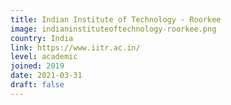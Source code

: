 ```yaml
---
title: Indian Institute of Technology - Roorkee
image: indianinstituteoftechnology-roorkee.png
country: India
link: https://www.iitr.ac.in/
level: academic
joined: 2019
date: 2021-03-31
draft: false
---
```

